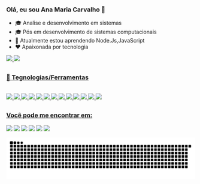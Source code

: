 ### Olá, eu sou Ana Maria Carvalho  👋

- 🎓 Analise e desenvolvimento em sistemas
- 🎓 Pós em desenvolvimento de sistemas computacionais
- 🌱 Atualmente estou aprendendo Node.Js,JavaScript
- ❤️ Apaixonada por tecnologia


 <div>
  <a href="https://github.com/carvalhoanamaria">
  <img height="160em" src="https://github-readme-stats.vercel.app/api?username=carvalhoanamaria&show_icons=true&theme=github_dark&include_all_commits=true&count_private=true"/>
  <img height="160em" src="https://github-readme-stats.vercel.app/api/top-langs/?username=carvalhoanamaria&layout=compact&langs_count=7&theme=github_dark&include_all_commits=true&count_private=true"/>
  </div>
  
  ##
  
  ### 🔧 Tegnologias/Ferramentas  
 <div style="display: inline_block"><br>
   <code><img height= "30"src= "https://img.shields.io/badge/C%23-239120?style=for-the-badge&logo=c-sharp&logoColor=white"></code>
   <code><img height= "30"src= "https://img.shields.io/badge/JavaScript-323330?style=for-the-badge&logo=javascript&logoColor=F7DF1E"></code>
   <code><img height= "30"src= "https://img.shields.io/badge/HTML5-E34F26?style=for-the-badge&logo=html5&logoColor=white"></code>
   <code><img height= "30"src= "https://img.shields.io/badge/CSS3-1572B6?style=for-the-badge&logo=css3&logoColor=white"></code>
   <code><img height= "30"src= "https://img.shields.io/badge/json-5E5C5C?style=for-the-badge&logo=json&logoColor=white"></code>
   <code><img height= "30"src= "https://img.shields.io/badge/Microsoft%20SQL%20Server-CC2927?style=for-the-badge&logo=microsoft%20sql%20server&logoColor=white"></code>
   <code><img height= "30"src= "https://img.shields.io/badge/Node.js-339933?style=for-the-badge&logo=nodedotjs&logoColor=white"></code>
   <code><img height= "30"src= "https://img.shields.io/badge/.NET-512BD4?style=for-the-badge&logo=dotnet&logoColor=white"></code>
   <code><img height= "30"src= "https://img.shields.io/badge/Insomnia-5849be?style=for-the-badge&logo=Insomnia&logoColor=white"></code>
   <code><img height= "30"src= "https://img.shields.io/badge/Swagger-85EA2D?style=for-the-badge&logo=Swagger&logoColor=white"></code>
   <code><img height= "30"src= "https://img.shields.io/badge/Visual_Studio-5C2D91?style=for-the-badge&logo=visual%20studio&logoColor=white"></code>
   <code><img height= "30"src= "https://img.shields.io/badge/Visual_Studio_Code-0078D4?style=for-the-badge&logo=visual%20studio%20code&logoColor=white"></code>
   <code><img height= "30"src= "https://img.shields.io/badge/Git-F05032?style=for-the-badge&logo=git&logoColor=white"></code> 
</div>
 
 ##
  ### Você pode me encontrar em:
 <div> 
 <a href="https://www.youtube.com/channel/UCM6_DLGfU7tZC_ShFmkiNfQ" target="_blank"><img src="https://img.shields.io/badge/YouTube-FF0000?style=for-the-badge&logo=youtube&logoColor=white" target="_blank"></a>
  <a href="https://www.instagram.com/anamariacar_/" target="_blank"><img src="https://img.shields.io/badge/-Instagram-%23E4405F?style=for-the-badge&logo=instagram&logoColor=white" target="_blank"></a>
 	<a href="https://www.twitch.tv/sousamar_" target="_blank"><img src="https://img.shields.io/badge/Twitch-9146FF?style=for-the-badge&logo=twitch&logoColor=white" target="_blank"></a>  
 <a href="https://discord.gg/4JwMh4c6KP" target="_blank"><img src="https://img.shields.io/badge/Discord-7289DA?style=for-the-badge&logo=discord&logoColor=white" target="_blank"></a> 
  <a href = "mailto:annabertozzi07@gmail.com"><img src="https://img.shields.io/badge/-Gmail-%23333?style=for-the-badge&logo=gmail&logoColor=white" target="_blank"></a>
  <a href="https://www.linkedin.com/in/carvalhoanamaria" target="_blank"><img src="https://img.shields.io/badge/-LinkedIn-%230077B5?style=for-the-badge&logo=linkedin&logoColor=white" target="_blank"></a> 
  
   ![Snake animation](https://github.com/carvalhoanamaria/carvalhoanamaria/blob/output/github-contribution-grid-snake.svg)
</div>
  

